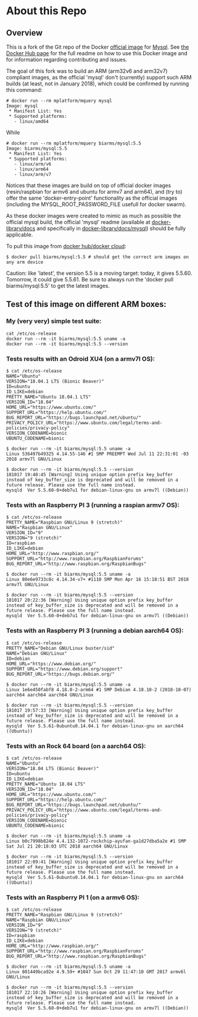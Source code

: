 # About this Repo

## Overview
This is a fork of the Git repo of the Docker [official image](https://docs.docker.com/docker-hub/official_repos/) for
[Mysql](https://registry.hub.docker.com/_/mysql/). See [the Docker Hub page](https://registry.hub.docker.com/_/mysql/)
for the full readme on how to use this Docker image and for information regarding contributing and issues.

The goal of this fork was to build an ARM (arm32v6 and arm32v7) compliant images, as the official 'mysql' don't (currently) support such
ARM builds (at least, not in January 2018), which could be confirmed by running this command:
```
# docker run --rm mplatform/mquery mysql
Image: mysql
 * Manifest List: Yes
 * Supported platforms:
   - linux/amd64
```
While
```
# docker run --rm mplatform/mquery biarms/mysql:5.5
Image: biarms/mysql:5.5
 * Manifest List: Yes
 * Supported platforms:
   - linux/arm/v6
   - linux/arm64
   - linux/arm/v7
```

Notices that these images are build on top of official docker images (resin/raspbian for armv6 and ubuntu for armv7 and arm64), and (try to) offer the same 'docker-entry-point' functionality as the official images (including the MYSQL_ROOT_PASSWORD_FILE usefull for docker swarm).

As these docker images were created to mimic as much as possible the official mysql build, the official 'mysql' readme (available at [docker-library/docs](https://github.com/docker-library/docs) and specifically in [docker-library/docs/mysql](https://github.com/docker-library/docs/tree/master/mysql)) should be fully applicable.

To pull this image from [docker hub/docker cloud](https://hub.docker.com/r/biarms/mysql/):
```
$ docker pull biarms/mysql:5.5 # should get the correct arm images on any arm device
```

Caution: like 'latest', the version 5.5 is a moving target: today, it gives 5.5.60. Tomorrow, it could give 5.5.61.
Be sure to always run the 'docker pull biarms/mysql:5.5' to get the latest images.

## Test of this image on different ARM boxes:

### My (very very) simple test suite:
```
cat /etc/os-release
docker run --rm -it biarms/mysql:5.5 uname -a
docker run --rm -it biarms/mysql:5.5 --version
```

### Tests results with an Odroid XU4 (on a armv7l OS):
```
$ cat /etc/os-release
NAME="Ubuntu"
VERSION="18.04.1 LTS (Bionic Beaver)"
ID=ubuntu
ID_LIKE=debian
PRETTY_NAME="Ubuntu 18.04.1 LTS"
VERSION_ID="18.04"
HOME_URL="https://www.ubuntu.com/"
SUPPORT_URL="https://help.ubuntu.com/"
BUG_REPORT_URL="https://bugs.launchpad.net/ubuntu/"
PRIVACY_POLICY_URL="https://www.ubuntu.com/legal/terms-and-policies/privacy-policy"
VERSION_CODENAME=bionic
UBUNTU_CODENAME=bionic

$ docker run --rm -it biarms/mysql:5.5 uname -a
Linux 536497b49325 4.14.55-146 #1 SMP PREEMPT Wed Jul 11 22:31:01 -03 2018 armv7l GNU/Linux

$ docker run --rm -it biarms/mysql:5.5 --version
181017 19:48:45 [Warning] Using unique option prefix key_buffer instead of key_buffer_size is deprecated and will be removed in a future release. Please use the full name instead.
mysqld  Ver 5.5.60-0+deb7u1 for debian-linux-gnu on armv7l ((Debian))
```

### Tests with an Raspberry PI 3 (running a raspian armv7 OS):
```
$ cat /etc/os-release
PRETTY_NAME="Raspbian GNU/Linux 9 (stretch)"
NAME="Raspbian GNU/Linux"
VERSION_ID="9"
VERSION="9 (stretch)"
ID=raspbian
ID_LIKE=debian
HOME_URL="http://www.raspbian.org/"
SUPPORT_URL="http://www.raspbian.org/RaspbianForums"
BUG_REPORT_URL="http://www.raspbian.org/RaspbianBugs"

$ docker run --rm -it biarms/mysql:5.5 uname -a
Linux 80e6e9733c8c 4.14.34-v7+ #1110 SMP Mon Apr 16 15:18:51 BST 2018 armv7l GNU/Linux

$ docker run --rm -it biarms/mysql:5.5 --version
181017 20:22:36 [Warning] Using unique option prefix key_buffer instead of key_buffer_size is deprecated and will be removed in a future release. Please use the full name instead.
mysqld  Ver 5.5.60-0+deb7u1 for debian-linux-gnu on armv7l ((Debian))
```

### Tests with an Raspberry PI 3 (running a debian aarch64 OS):
```
$ cat /etc/os-release
PRETTY_NAME="Debian GNU/Linux buster/sid"
NAME="Debian GNU/Linux"
ID=debian
HOME_URL="https://www.debian.org/"
SUPPORT_URL="https://www.debian.org/support"
BUG_REPORT_URL="https://bugs.debian.org/"

$ docker run --rm -it biarms/mysql:5.5 uname -a
Linux 1e6e450fabf8 4.18.0-2-arm64 #1 SMP Debian 4.18.10-2 (2018-10-07) aarch64 aarch64 aarch64 GNU/Linux

$ docker run --rm -it biarms/mysql:5.5 --version
181017 19:57:33 [Warning] Using unique option prefix key_buffer instead of key_buffer_size is deprecated and will be removed in a future release. Please use the full name instead.
mysqld  Ver 5.5.61-0ubuntu0.14.04.1 for debian-linux-gnu on aarch64 ((Ubuntu))
```

### Tests with an Rock 64 board (on a aarch64 OS):
```
$ cat /etc/os-release
NAME="Ubuntu"
VERSION="18.04 LTS (Bionic Beaver)"
ID=ubuntu
ID_LIKE=debian
PRETTY_NAME="Ubuntu 18.04 LTS"
VERSION_ID="18.04"
HOME_URL="https://www.ubuntu.com/"
SUPPORT_URL="https://help.ubuntu.com/"
BUG_REPORT_URL="https://bugs.launchpad.net/ubuntu/"
PRIVACY_POLICY_URL="https://www.ubuntu.com/legal/terms-and-policies/privacy-policy"
VERSION_CODENAME=bionic
UBUNTU_CODENAME=bionic

$ docker run --rm -it biarms/mysql:5.5 uname -a
Linux b0c7998b824e 4.4.132-1072-rockchip-ayufan-ga1d27dba5a2e #1 SMP Sat Jul 21 20:18:03 UTC 2018 aarch64 GNU/Linux

$ docker run --rm -it biarms/mysql:5.5 --version
181017 22:09:41 [Warning] Using unique option prefix key_buffer instead of key_buffer_size is deprecated and will be removed in a future release. Please use the full name instead.
mysqld  Ver 5.5.61-0ubuntu0.14.04.1 for debian-linux-gnu on aarch64 ((Ubuntu))
```

### Tests with an Raspberry PI 1 (on a armv6 OS):
```
$ cat /etc/os-release
PRETTY_NAME="Raspbian GNU/Linux 9 (stretch)"
NAME="Raspbian GNU/Linux"
VERSION_ID="9"
VERSION="9 (stretch)"
ID=raspbian
ID_LIKE=debian
HOME_URL="http://www.raspbian.org/"
SUPPORT_URL="http://www.raspbian.org/RaspbianForums"
BUG_REPORT_URL="http://www.raspbian.org/RaspbianBugs"

$ docker run --rm -it biarms/mysql:5.5 uname -a
Linux 801449bca92e 4.9.59+ #1047 Sun Oct 29 11:47:10 GMT 2017 armv6l GNU/Linux

$ docker run --rm -it biarms/mysql:5.5 --version
181017 22:10:26 [Warning] Using unique option prefix key_buffer instead of key_buffer_size is deprecated and will be removed in a future release. Please use the full name instead.
mysqld  Ver 5.5.60-0+deb7u1 for debian-linux-gnu on armv7l ((Debian))
```



